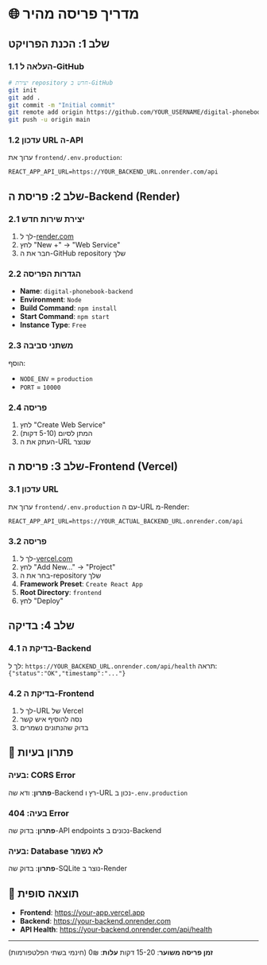 # 🌐 מדריך פריסה מהיר

## שלב 1: הכנת הפרויקט

### 1.1 העלאה ל-GitHub

```bash
# יצירת repository חדש ב-GitHub
git init
git add .
git commit -m "Initial commit"
git remote add origin https://github.com/YOUR_USERNAME/digital-phonebook.git
git push -u origin main
```

### 1.2 עדכון URL ה-API

ערוך את `frontend/.env.production`:

```
REACT_APP_API_URL=https://YOUR_BACKEND_URL.onrender.com/api
```

## שלב 2: פריסת ה-Backend (Render)

### 2.1 יצירת שירות חדש

1. לך ל-[render.com](https://render.com)
2. לחץ "New +" → "Web Service"
3. חבר את ה-GitHub repository שלך

### 2.2 הגדרות הפריסה

- **Name**: `digital-phonebook-backend`
- **Environment**: `Node`
- **Build Command**: `npm install`
- **Start Command**: `npm start`
- **Instance Type**: `Free`

### 2.3 משתני סביבה

הוסף:

- `NODE_ENV` = `production`
- `PORT` = `10000`

### 2.4 פריסה

1. לחץ "Create Web Service"
2. המתן לסיום (5-10 דקות)
3. העתק את ה-URL שנוצר

## שלב 3: פריסת ה-Frontend (Vercel)

### 3.1 עדכון URL

ערוך את `frontend/.env.production` עם ה-URL מ-Render:

```
REACT_APP_API_URL=https://YOUR_ACTUAL_BACKEND_URL.onrender.com/api
```

### 3.2 פריסה

1. לך ל-[vercel.com](https://vercel.com)
2. לחץ "Add New..." → "Project"
3. בחר את ה-repository שלך
4. **Framework Preset**: `Create React App`
5. **Root Directory**: `frontend`
6. לחץ "Deploy"

## שלב 4: בדיקה

### 4.1 בדיקת ה-Backend

לך ל: `https://YOUR_BACKEND_URL.onrender.com/api/health`
תראה: `{"status":"OK","timestamp":"..."}`

### 4.2 בדיקת ה-Frontend

1. לך ל-URL של Vercel
2. נסה להוסיף איש קשר
3. בדוק שהנתונים נשמרים

## 🔧 פתרון בעיות

### בעיה: CORS Error

**פתרון**: ודא שה-Backend רץ ו-URL נכון ב-`.env.production`

### בעיה: 404 Error

**פתרון**: בדוק שה-API endpoints נכונים ב-Backend

### בעיה: Database לא נשמר

**פתרון**: בדוק שה-SQLite נוצר ב-Render

## 📱 תוצאה סופית

- **Frontend**: https://your-app.vercel.app
- **Backend**: https://your-backend.onrender.com
- **API Health**: https://your-backend.onrender.com/api/health

---

**זמן פריסה משוער**: 15-20 דקות
**עלות**: 0₪ (חינמי בשתי הפלטפורמות)
